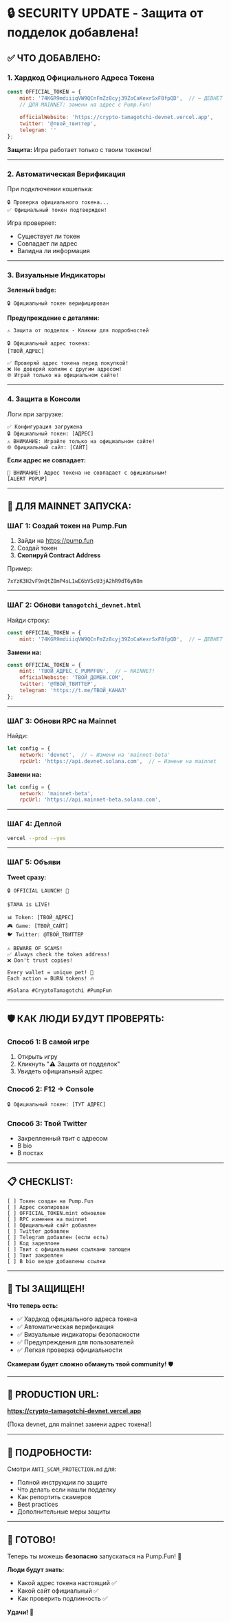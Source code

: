# 🔒 SECURITY UPDATE - Защита от подделок добавлена!

## ✅ ЧТО ДОБАВЛЕНО:

### 1. **Хардкод Официального Адреса Токена**

```javascript
const OFFICIAL_TOKEN = {
    mint: '74KGR9mdiiiqVW9QCnFmZz8cyj39ZoCaKexrSxF8fpQD',  // ← ДЕВНЕТ
    // ДЛЯ MAINNET: замени на адрес с Pump.Fun!
    
    officialWebsite: 'https://crypto-tamagotchi-devnet.vercel.app',
    twitter: '@твой_твиттер',
    telegram: ''
};
```

**Защита:** Игра работает только с твоим токеном!

---

### 2. **Автоматическая Верификация**

При подключении кошелька:
```
🔒 Проверка официального токена...
✅ Официальный токен подтвержден!
```

Игра проверяет:
- Существует ли токен
- Совпадает ли адрес
- Валидна ли информация

---

### 3. **Визуальные Индикаторы**

**Зеленый badge:**
```
🔒 Официальный токен верифицирован
```

**Предупреждение с деталями:**
```
⚠️ Защита от подделок - Кликни для подробностей

🔒 Официальный адрес токена:
[ТВОЙ_АДРЕС]

✅ Проверяй адрес токена перед покупкой!
❌ Не доверяй копиям с другим адресом!
🌐 Играй только на официальном сайте!
```

---

### 4. **Защита в Консоли**

Логи при загрузке:
```
✅ Конфигурация загружена
🔒 Официальный токен: [АДРЕС]
⚠️ ВНИМАНИЕ: Играйте только на официальном сайте!
🌐 Официальный сайт: [САЙТ]
```

**Если адрес не совпадает:**
```
🚨 ВНИМАНИЕ! Адрес токена не совпадает с официальным!
[ALERT POPUP]
```

---

## 🚀 ДЛЯ MAINNET ЗАПУСКА:

### **ШАГ 1: Создай токен на Pump.Fun**

1. Зайди на https://pump.fun
2. Создай токен
3. **Скопируй Contract Address**

Пример:
```
7xYzK3H2vF9nQtZ8mP4sL1wE6bV5cU3jA2hR9dT6yN8m
```

---

### **ШАГ 2: Обнови `tamagotchi_devnet.html`**

Найди строку:
```javascript
const OFFICIAL_TOKEN = {
    mint: '74KGR9mdiiiqVW9QCnFmZz8cyj39ZoCaKexrSxF8fpQD',  // ← ДЕВНЕТ
```

**Замени на:**
```javascript
const OFFICIAL_TOKEN = {
    mint: 'ТВОЙ_АДРЕС_С_PUMPFUN',  // ← MAINNET!
    officialWebsite: 'ТВОЙ_ДОМЕН.COM',
    twitter: '@ТВОЙ_ТВИТТЕР',
    telegram: 'https://t.me/ТВОЙ_КАНАЛ'
};
```

---

### **ШАГ 3: Обнови RPC на Mainnet**

Найди:
```javascript
let config = {
    network: 'devnet',  // ← Измени на 'mainnet-beta'
    rpcUrl: 'https://api.devnet.solana.com',  // ← Измени на mainnet
```

**Замени на:**
```javascript
let config = {
    network: 'mainnet-beta',
    rpcUrl: 'https://api.mainnet-beta.solana.com',
```

---

### **ШАГ 4: Деплой**

```bash
vercel --prod --yes
```

---

### **ШАГ 5: Объяви**

**Tweet сразу:**

```
🔒 OFFICIAL LAUNCH! 🚀

$TAMA is LIVE!

📊 Token: [ТВОЙ_АДРЕС]
🎮 Game: [ТВОЙ_САЙТ]
🐦 Twitter: @ТВОЙ_ТВИТТЕР

⚠️ BEWARE OF SCAMS!
✅ Always check the token address!
❌ Don't trust copies!

Every wallet = unique pet! 🐣
Each action = BURN tokens! 🔥

#Solana #CryptoTamagotchi #PumpFun
```

---

## 🛡️ КАК ЛЮДИ БУДУТ ПРОВЕРЯТЬ:

### **Способ 1: В самой игре**
1. Открыть игру
2. Кликнуть "⚠️ Защита от подделок"
3. Увидеть официальный адрес

### **Способ 2: F12 → Console**
```
🔒 Официальный токен: [ТУТ АДРЕС]
```

### **Способ 3: Твой Twitter**
- Закрепленный твит с адресом
- В bio
- В постах

---

## 📋 CHECKLIST:

```
[ ] Токен создан на Pump.Fun
[ ] Адрес скопирован
[ ] OFFICIAL_TOKEN.mint обновлен
[ ] RPC изменен на mainnet
[ ] Официальный сайт добавлен
[ ] Twitter добавлен
[ ] Telegram добавлен (если есть)
[ ] Код задеплоен
[ ] Твит с официальными ссылками запощен
[ ] Твит закреплен
[ ] В bio везде добавлены ссылки
```

---

## 💪 ТЫ ЗАЩИЩЕН!

**Что теперь есть:**
- ✅ Хардкод официального адреса токена
- ✅ Автоматическая верификация
- ✅ Визуальные индикаторы безопасности
- ✅ Предупреждения для пользователей
- ✅ Легкая проверка официальности

**Скамерам будет сложно обмануть твой community!** 🛡️

---

## 🚀 PRODUCTION URL:

**https://crypto-tamagotchi-devnet.vercel.app**

(Пока devnet, для mainnet замени адрес токена!)

---

## 📖 ПОДРОБНОСТИ:

Смотри `ANTI_SCAM_PROTECTION.md` для:
- Полной инструкции по защите
- Что делать если нашли подделку
- Как репортить скамеров
- Best practices
- Дополнительные меры защиты

---

## 🎯 ГОТОВО!

Теперь ты можешь **безопасно** запускаться на Pump.Fun! 🚀

**Люди будут знать:**
- Какой адрес токена настоящий ✅
- Какой сайт официальный ✅
- Как проверить подлинность ✅

**Удачи! 💪**















